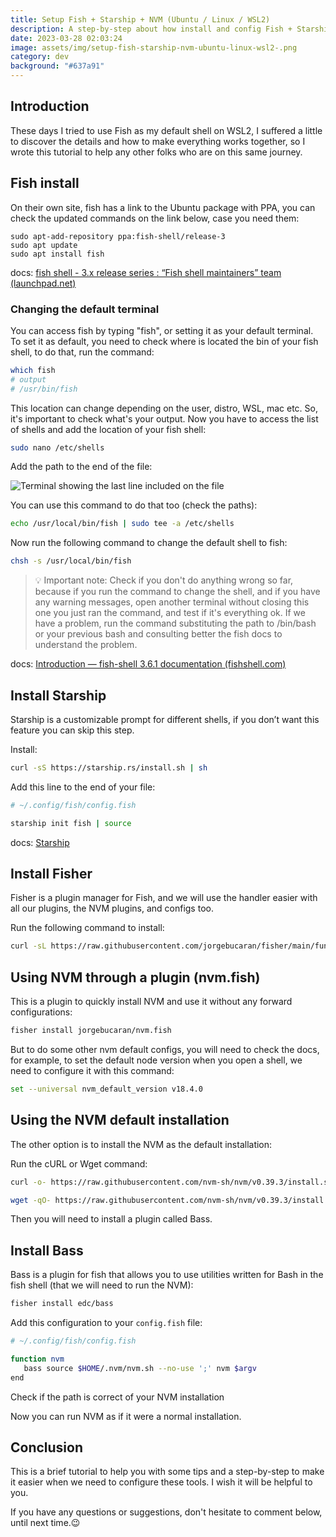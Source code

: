 ```yaml
---
title: Setup Fish + Starship + NVM (Ubuntu / Linux / WSL2)
description: A step-by-step about how install and config Fish + Starship + NVM on Linux
date: 2023-03-28 02:03:24
image: assets/img/setup-fish-starship-nvm-ubuntu-linux-wsl2-.png
category: dev
background: "#637a91"
---
```

## Introduction

These days I tried to use Fish as my default shell on WSL2, I suffered a little to discover the details and how to make everything works together, so I wrote this tutorial to help any other folks who are on this same journey.

## Fish install

On their own site, fish has a link to the Ubuntu package with PPA, you can check the updated commands on the link below, case you need them:

```
sudo apt-add-repository ppa:fish-shell/release-3
sudo apt update
sudo apt install fish
```

docs: [fish shell - 3.x release series : “Fish shell maintainers” team (launchpad.net)](https://launchpad.net/~fish-shell/+archive/ubuntu/release-3)

### Changing the default terminal

You can access fish by typing "fish", or setting it as your default terminal.
To set it as default, you need to check where is located the bin of your fish shell, to do that, run the command:

```bash
which fish
# output
# /usr/bin/fish
```

This location can change depending on the user, distro, WSL, mac etc. So, it's important to check what's your output.
Now you have to access the list of shells and add the location of your fish shell:

```bash
sudo nano /etc/shells
```

Add the path to the end of the file:

![Terminal showing the last line included on the file](assets/img/a-step-by-step-about-how-install-and-config-fish-starship-nvm-on-linux.png "Terminal showing the last line included on the file")

You can use this command to do that too (check the paths):

```bash
echo /usr/local/bin/fish | sudo tee -a /etc/shells
```

Now run the following command to change the default shell to fish:

```bash
chsh -s /usr/local/bin/fish
```

> 💡 Important note: Check if you don't do anything wrong so far, because if you run the command to change the shell, and if you have any warning messages, open another terminal without closing this one you just ran the command, and test if it's everything ok. If we have a problem, run the command substituting the path to /bin/bash or your previous bash and consulting better the fish docs to understand the problem.

docs: [Introduction — fish-shell 3.6.1 documentation (fishshell.com)](https://fishshell.com/docs/current/)

## Install Starship

Starship is a customizable prompt for different shells, if you don’t want this feature you can skip this step.

Install:

```bash
curl -sS https://starship.rs/install.sh | sh
```

Add this line to the end of your file:

```bash
# ~/.config/fish/config.fish

starship init fish | source
```

docs: [Starship](https://starship.rs/guide/#%F0%9F%9A%80-installation)

## Install Fisher

Fisher is a plugin manager for Fish, and we will use the handler easier with all our plugins, the NVM plugins, and configs too.

Run the following command to install:

```bash
curl -sL https://raw.githubusercontent.com/jorgebucaran/fisher/main/functions/fisher.fish | source && fisher install jorgebucaran/fisher
```

## Using NVM through a plugin (nvm.fish)

This is a plugin to quickly install NVM and use it without any forward configurations:

```bash
fisher install jorgebucaran/nvm.fish
```

But to do some other nvm default configs, you will need to check the docs, for example, to set the default node version when you open a shell, we need to configure it with this command:

```bash
set --universal nvm_default_version v18.4.0
```

## Using the NVM default installation

The other option is to install the NVM as the default installation:

Run the cURL or Wget command:

```bash
curl -o- https://raw.githubusercontent.com/nvm-sh/nvm/v0.39.3/install.sh | bash
```

```bash
wget -qO- https://raw.githubusercontent.com/nvm-sh/nvm/v0.39.3/install.sh | bash
```

Then you will need to install a plugin called Bass.

## Install Bass

Bass is a plugin for fish that allows you to use utilities written for Bash in the fish shell (that we will need to run the NVM):

```bash
fisher install edc/bass
```

Add this configuration to your `config.fish` file:

```bash
# ~/.config/fish/config.fish

function nvm
   bass source $HOME/.nvm/nvm.sh --no-use ';' nvm $argv
end
```

Check if the path is correct of your NVM installation

Now you can run NVM as if it were a normal installation.

## Conclusion

This is a brief tutorial to help you with some tips and a step-by-step to make it easier when we need to configure these tools. I wish it will be helpful to you.

If you have any questions or suggestions, don't hesitate to comment below, until next time.😉